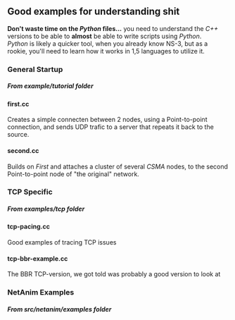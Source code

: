 ## Good examples for understanding **shit**
**Don't waste time on the *Python* files...** you need to understand the *C++* versions to be able to **almost** be able to write scripts using *Python*.  
*Python* is likely a quicker tool, when you already know NS-3, but as a rookie, you'll need to learn how it works in 1,5 languages to utilize it. 

### General Startup
##### From *example/tutorial* folder

#### first.cc
Creates a simple connecten between 2 nodes, using a Point-to-point connection, and sends UDP trafic to a server that repeats it back to the source.

#### second.cc
Builds on *First* and attaches a cluster of several *CSMA* nodes, to the second Point-to-point node of "the original" network.


### TCP Specific
##### From *examples/tcp* folder

#### tcp-pacing.cc
Good examples of tracing TCP issues

#### tcp-bbr-example.cc
The BBR TCP-version, we got told was probably a good version to look at


### NetAnim Examples
##### From *src/netanim/examples* folder
